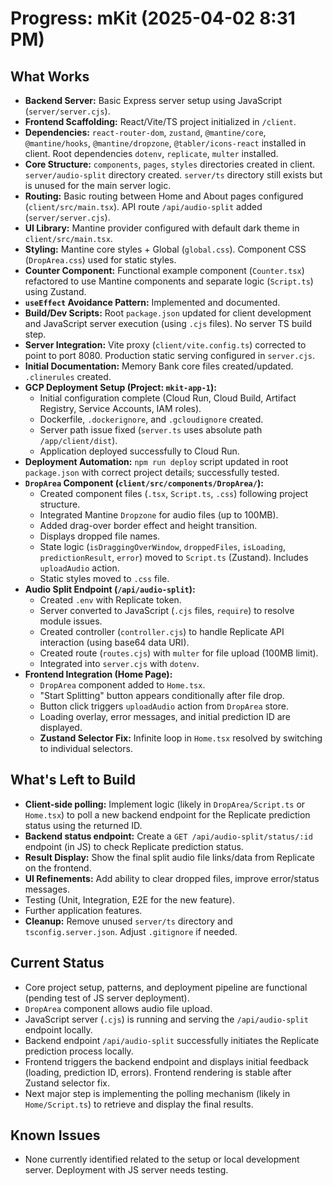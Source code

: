 # Progress: mKit (2025-04-02 8:31 PM)

## What Works

-   **Backend Server:** Basic Express server setup using JavaScript (`server/server.cjs`).
-   **Frontend Scaffolding:** React/Vite/TS project initialized in `/client`.
-   **Dependencies:** `react-router-dom`, `zustand`, `@mantine/core`, `@mantine/hooks`, `@mantine/dropzone`, `@tabler/icons-react` installed in client. Root dependencies `dotenv`, `replicate`, `multer` installed.
-   **Core Structure:** `components`, `pages`, `styles` directories created in client. `server/audio-split` directory created. `server/ts` directory still exists but is unused for the main server logic.
-   **Routing:** Basic routing between Home and About pages configured (`client/src/main.tsx`). API route `/api/audio-split` added (`server/server.cjs`).
-   **UI Library:** Mantine provider configured with default dark theme in `client/src/main.tsx`.
-   **Styling:** Mantine core styles + Global (`global.css`). Component CSS (`DropArea.css`) used for static styles.
-   **Counter Component:** Functional example component (`Counter.tsx`) refactored to use Mantine components and separate logic (`Script.ts`) using Zustand.
-   **`useEffect` Avoidance Pattern:** Implemented and documented.
-   **Build/Dev Scripts:** Root `package.json` updated for client development and JavaScript server execution (using `.cjs` files). No server TS build step.
-   **Server Integration:** Vite proxy (`client/vite.config.ts`) corrected to point to port 8080. Production static serving configured in `server.cjs`.
-   **Initial Documentation:** Memory Bank core files created/updated. `.clinerules` created.
-   **GCP Deployment Setup (Project: `mkit-app-1`):**
    -   Initial configuration complete (Cloud Run, Cloud Build, Artifact Registry, Service Accounts, IAM roles).
    -   Dockerfile, `.dockerignore`, and `.gcloudignore` created.
    -   Server path issue fixed (`server.ts` uses absolute path `/app/client/dist`).
    -   Application deployed successfully to Cloud Run.
-   **Deployment Automation:** `npm run deploy` script updated in root `package.json` with correct project details; successfully tested.
-   **`DropArea` Component (`client/src/components/DropArea/`):**
    -   Created component files (`.tsx`, `Script.ts`, `.css`) following project structure.
    -   Integrated Mantine `Dropzone` for audio files (up to 100MB).
    -   Added drag-over border effect and height transition.
    -   Displays dropped file names.
    -   State logic (`isDraggingOverWindow`, `droppedFiles`, `isLoading`, `predictionResult`, `error`) moved to `Script.ts` (Zustand). Includes `uploadAudio` action.
    -   Static styles moved to `.css` file.
-   **Audio Split Endpoint (`/api/audio-split`):**
    -   Created `.env` with Replicate token.
    -   Server converted to JavaScript (`.cjs` files, `require`) to resolve module issues.
    -   Created controller (`controller.cjs`) to handle Replicate API interaction (using base64 data URI).
    -   Created route (`routes.cjs`) with `multer` for file upload (100MB limit).
    -   Integrated into `server.cjs` with `dotenv`.
-   **Frontend Integration (Home Page):**
    -   `DropArea` component added to `Home.tsx`.
    -   "Start Splitting" button appears conditionally after file drop.
    -   Button click triggers `uploadAudio` action from `DropArea` store.
    -   Loading overlay, error messages, and initial prediction ID are displayed.
    -   **Zustand Selector Fix:** Infinite loop in `Home.tsx` resolved by switching to individual selectors.

## What's Left to Build

-   **Client-side polling:** Implement logic (likely in `DropArea/Script.ts` or `Home.tsx`) to poll a new backend endpoint for the Replicate prediction status using the returned ID.
-   **Backend status endpoint:** Create a `GET /api/audio-split/status/:id` endpoint (in JS) to check Replicate prediction status.
-   **Result Display:** Show the final split audio file links/data from Replicate on the frontend.
-   **UI Refinements:** Add ability to clear dropped files, improve error/status messages.
-   Testing (Unit, Integration, E2E for the new feature).
-   Further application features.
-   **Cleanup:** Remove unused `server/ts` directory and `tsconfig.server.json`. Adjust `.gitignore` if needed.

## Current Status

-   Core project setup, patterns, and deployment pipeline are functional (pending test of JS server deployment).
-   `DropArea` component allows audio file upload.
-   JavaScript server (`.cjs`) is running and serving the `/api/audio-split` endpoint locally.
-   Backend endpoint `/api/audio-split` successfully initiates the Replicate prediction process locally.
-   Frontend triggers the backend endpoint and displays initial feedback (loading, prediction ID, errors). Frontend rendering is stable after Zustand selector fix.
-   Next major step is implementing the polling mechanism (likely in `Home/Script.ts`) to retrieve and display the final results.

## Known Issues

-   None currently identified related to the setup or local development server. Deployment with JS server needs testing.
